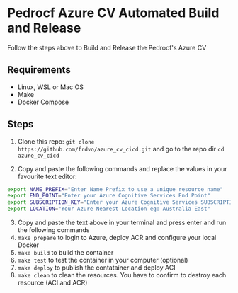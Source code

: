 # Pedrocf Azure CV Automated Build and Release

Follow the steps above to Build and Release the Pedrocf's Azure CV

## Requirements

* Linux, WSL or Mac OS
* Make
* Docker Compose

## Steps


1. Clone this repo: `git clone https://github.com/frdvo/azure_cv_cicd.git` and go to the repo dir `cd azure_cv_cicd`

2. Copy and paste the following commands and replace the values in your favourite text editor:

````bash
export NAME_PREFIX="Enter Name Prefix to use a unique resource name" 
export END_POINT="Enter your Azure Cognitive Services End Point"
export SUBSCRIPTION_KEY="Enter your Azure Cognitive Services SUBSCRIPTION_KEY"
export LOCATION="Your Azure Nearest Location eg: Australia East"
````

3. Copy and paste the text above in your terminal and press enter and run the following commands
4. `make prepare` to login to Azure, deploy ACR and configure your local Docker
5. `make build` to build the container
6. `make test` to test the container in your computer (optional)
7. `make deploy` to publish the contatainer and deploy ACI
8. `make clean` to clean the resources. You have to confirm to destroy each resource (ACI and ACR)
